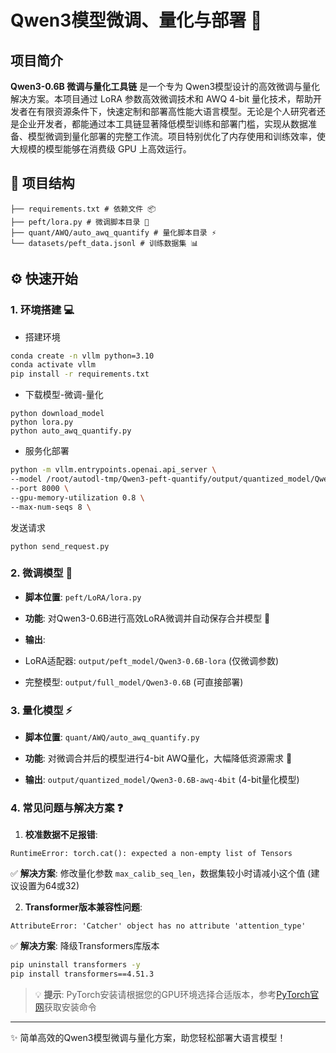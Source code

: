 # Qwen3模型微调、量化与部署 🚀

## 项目简介

**Qwen3-0.6B 微调与量化工具链** 是一个专为 Qwen3模型设计的高效微调与量化解决方案。本项目通过 LoRA 参数高效微调技术和 AWQ 4-bit 量化技术，帮助开发者在有限资源条件下，快速定制和部署高性能大语言模型。无论是个人研究者还是企业开发者，都能通过本工具链显著降低模型训练和部署门槛，实现从数据准备、模型微调到量化部署的完整工作流。项目特别优化了内存使用和训练效率，使大规模的模型能够在消费级 GPU 上高效运行。

## 📁 项目结构

```
├── requirements.txt # 依赖文件 📦
├── peft/lora.py # 微调脚本目录 🔧
├── quant/AWQ/auto_awq_quantify # 量化脚本目录 ⚡
└── datasets/peft_data.jsonl # 训练数据集 📊
```

## ⚙️ 快速开始

### 1. 环境搭建 💻
- 搭建环境
```bash
conda create -n vllm python=3.10
conda activate vllm
pip install -r requirements.txt
```

- 下载模型-微调-量化
```
python download_model
python lora.py 
python auto_awq_quantify.py
```

- 服务化部署
```bash
python -m vllm.entrypoints.openai.api_server \
--model /root/autodl-tmp/Qwen3-peft-quantify/output/quantized_model/Qwen3-0.6B-awq-4bit \
--port 8000 \
--gpu-memory-utilization 0.8 \  
--max-num-seqs 8 \
```

发送请求
```
python send_request.py
```
### 2. 微调模型 🔧

- **脚本位置**: `peft/LoRA/lora.py`

- **功能**: 对Qwen3-0.6B进行高效LoRA微调并自动保存合并模型 🔄

- **输出**:

- LoRA适配器: `output/peft_model/Qwen3-0.6B-lora` (仅微调参数)

- 完整模型: `output/full_model/Qwen3-0.6B` (可直接部署)

### 3. 量化模型 ⚡

- **脚本位置**: `quant/AWQ/auto_awq_quantify.py`

- **功能**: 对微调合并后的模型进行4-bit AWQ量化，大幅降低资源需求 🔋

- **输出**: `output/quantized_model/Qwen3-0.6B-awq-4bit` (4-bit量化模型)

### 4. 常见问题与解决方案 ❓

1. **校准数据不足报错**:
```
RuntimeError: torch.cat(): expected a non-empty list of Tensors
```
✅ **解决方案**: 修改量化参数 `max_calib_seq_len`，数据集较小时请减小这个值 (建议设置为64或32)

2. **Transformer版本兼容性问题**:
```
AttributeError: 'Catcher' object has no attribute 'attention_type'
```
✅ **解决方案**: 降级Transformers库版本
```bash
pip uninstall transformers -y
pip install transformers==4.51.3
```

> 💡 **提示**: PyTorch安装请根据您的GPU环境选择合适版本，参考[PyTorch官网](https://pytorch.org/get-started/locally/)获取安装命令

---

✨ 简单高效的Qwen3模型微调与量化方案，助您轻松部署大语言模型！